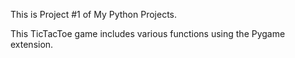This is Project #1 of My Python Projects.

This TicTacToe game includes various functions using the Pygame extension. 
